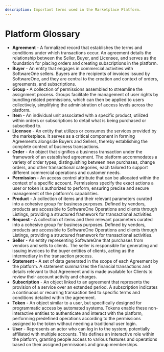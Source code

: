 ```yaml
---
description: Important terms used in the Marketplace Platform.
---
```


# Platform Glossary

* **Agreement** - A formalized record that establishes the terms and conditions under which transactions occur. An agreement details the relationship between the Seller, Buyer, and Licensee, and serves as the foundation for placing orders and creating subscriptions in the platform.&#x20;
* **Buyer** - An entity that engages in commercial activities with SoftwareOne sellers. Buyers are the recipients of invoices issued by SoftwareOne, and they are central to the creation and context of orders, agreements, and subscriptions.
* **Group** - A collection of permissions assembled to streamline the assignment process. Groups facilitate the management of user rights by bundling related permissions, which can then be applied to users collectively, simplifying the administration of access levels across the platform.
* **Item** - An individual unit associated with a specific product, utilized within orders or subscriptions to detail what is being purchased or subscribed to.
* **Licensee** - An entity that utilizes or consumes the services provided by the marketplace. It serves as a critical component in forming Agreements alongside Buyers and Sellers, thereby establishing the complete context of business transactions.
* **Order** - An object that signifies a business transaction under the framework of an established agreement. The platform accommodates a variety of order types, distinguishing between new purchases, change orders, and other transactional categories, each tailored to support different commercial operations and customer needs.
* **Permission** - An access control attribute that can be allocated within the context of a specific account. Permissions specify the exact actions a user or token is authorized to perform, ensuring precise and secure management of the platform's capabilities.
* **Product** - A collection of items and their relevant parameters curated into a cohesive group for business purposes. Defined by vendors, products are accessible to SoftwareOne Operations and clients through Listings, providing a structured framework for transactional activities.
* **Request** - A collection of items and their relevant parameters curated into a cohesive group for business purposes. Defined by vendors, products are accessible to SoftwareOne Operations and clients through Listings, providing a structured framework for transactional activities.
* **Seller** - An entity representing SoftwareOne that purchases from vendors and sells to clients. The seller is responsible for generating and issuing invoices to the buyer entities of clients, acting as the intermediary in the transaction process.
* **Statement** - A set of data generated in the scope of each Agreement by the platform. A statement summarizes the financial transactions and details relevant to that Agreement and is made available for Clients to review their account activity and charges.
* **Subscription** - An object linked to an agreement that represents the provision of a service over an extended period. A subscription indicates a continuous or recurring transaction tied to specific terms and conditions detailed within the agreement.
* **Token** - An object similar to a user, but specifically designed for programmatic access by automated systems. Tokens enable these non-interactive entities to authenticate and interact with the platform, performing predefined operations according to the permissions assigned to the token without needing a traditional user login.
* **User** - Represents an actor who can log in to the system, potentially affiliated with multiple accounts.  This defines an interactive role within the platform, granting people access to various features and operations based on their assigned permissions and group memberships.
